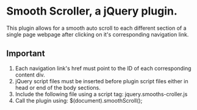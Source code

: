 # Smooth Scroller, a jQuery plugin.

This plugin allows for a smooth auto scroll to each different section of a single page webpage after clicking on it's corresponding navigation link.

## Important

1. Each navigation link's href must point to the ID of each corresponding content div.
2. jQuery script files must be inserted before plugin script files either in head or end of the body sections.
3. Include the following file using a script tag:  jquery.smooths-croller.js
4. Call the plugin using: $(document).smoothScroll();
